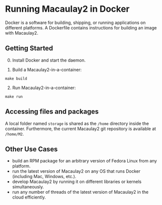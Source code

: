 # Running Macaulay2 in Docker

Docker is a software for building, shipping, or running applications on different
platforms. A Dockerfile contains instructions for building an image with Macaulay2.

## Getting Started
0. Install Docker and start the daemon.

1. Build a Macaulay2-in-a-container:
```
make build
```

2. Run Macaulay2-in-a-container:
```
make run
```

## Accessing files and packages

A local folder named `storage` is shared as the `/home` directory inside the container.
Furthermore, the current Macaulay2 git repository is available at `/home/M2`.

## Other Use Cases
 - build an RPM package for an arbitrary version of Fedora Linux from any platform.
 - run the latest version of Macaulay2 on any OS that runs Docker (including Mac, Windows, etc.).
 - develop Macaulay2 by running it on different libraries or kernels simultaneously.
 - run any number of threads of the latest version of Macaulay2 in the cloud efficiently.
